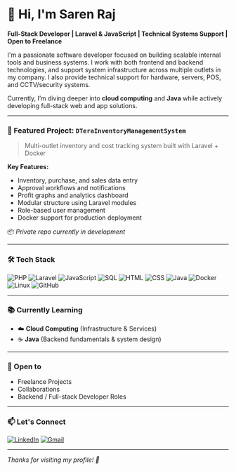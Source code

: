 # 👋 Hi, I'm Saren Raj

**Full-Stack Developer | Laravel & JavaScript | Technical Systems Support | Open to Freelance**

I'm a passionate software developer focused on building scalable internal tools and business systems. I work with both frontend and backend technologies, and support system infrastructure across multiple outlets in my company. I also provide technical support for hardware, servers, POS, and CCTV/security systems.

Currently, I’m diving deeper into **cloud computing** and **Java** while actively developing full-stack web and app solutions.

---
<!--
### 💼 Responsibilities
- Develop and maintain web and app-based systems (Laravel, JS, SQL)
- Provide technical and hardware support across HQ and outlet branches
- Manage and troubleshoot POS systems, inventory platforms, CCTV, and servers
- Deploy systems using Docker and Linux-based environments
- Automate reporting, profit tracking, and dashboard analytics

--- 
-->

### 🚀 Featured Project: `DTeraInventoryManagementSystem`

> Multi-outlet inventory and cost tracking system built with Laravel + Docker

**Key Features:**
- Inventory, purchase, and sales data entry  
- Approval workflows and notifications  
- Profit graphs and analytics dashboard  
- Modular structure using Laravel modules  
- Role-based user management  
- Docker support for production deployment

📦 *Private repo currently in development*

---

### 🛠️ Tech Stack

![PHP](https://img.shields.io/badge/-PHP-777BB4?style=flat&logo=php&logoColor=white)
![Laravel](https://img.shields.io/badge/-Laravel-E74430?style=flat&logo=laravel&logoColor=white)
![JavaScript](https://img.shields.io/badge/-JavaScript-F7DF1E?style=flat&logo=javascript&logoColor=black)
![SQL](https://img.shields.io/badge/-MySQL-4479A1?style=flat&logo=mysql&logoColor=white)
![HTML](https://img.shields.io/badge/-HTML5-E34F26?style=flat&logo=html5&logoColor=white)
![CSS](https://img.shields.io/badge/-CSS3-1572B6?style=flat&logo=css3&logoColor=white)
![Java](https://img.shields.io/badge/-Java-007396?style=flat&logo=java&logoColor=white)
![Docker](https://img.shields.io/badge/-Docker-2496ED?style=flat&logo=docker&logoColor=white)
![Linux](https://img.shields.io/badge/-Linux-FCC624?style=flat&logo=linux&logoColor=black)
![GitHub](https://img.shields.io/badge/-GitHub-181717?style=flat&logo=github&logoColor=white)

---

### 📚 Currently Learning
- ☁️ **Cloud Computing** (Infrastructure & Services)
- ☕ **Java** (Backend fundamentals & system design)

---

### 🤝 Open to
- Freelance Projects  
- Collaborations  
- Backend / Full-stack Developer Roles  

---

### 📫 Let's Connect

[![LinkedIn](https://img.shields.io/badge/LinkedIn-Connect-blue?style=flat&logo=linkedin)]((https://www.linkedin.com/in/saren-raj/))
[![Gmail](https://img.shields.io/badge/Gmail-sarenraj6040@gmail.com-D14836?style=flat&logo=gmail&logoColor=white)](mailto:sarenraj6040@gmail.com)

---
<!--
### 📊 GitHub Stats

<p align="center">
  <img src="https://github-readme-stats.vercel.app/api?username=sarenraj&show_icons=true&theme=default" width="48%" />
  <img src="https://github-readme-stats.vercel.app/api/top-langs/?username=sarenraj&layout=compact&theme=default" width="48%" />
</p>

---
-->
_Thanks for visiting my profile! 🙌_
